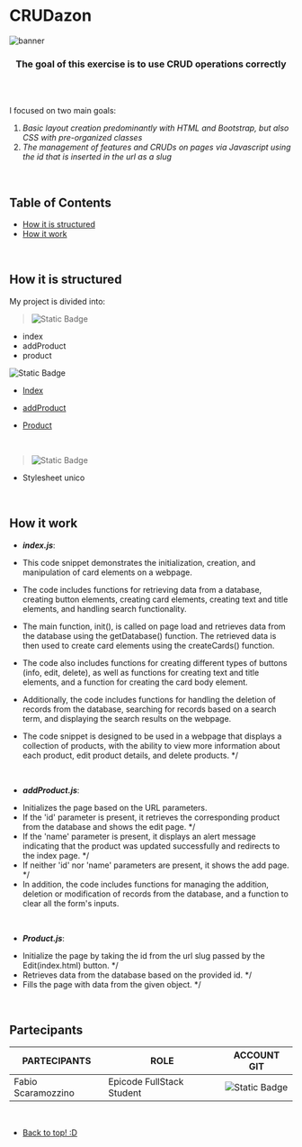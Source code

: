 # CRUDazon

<!-- BANNER DA INSERIRE QUI --> 
![banner](https://github.com/Faffo96/gruppo-2/assets/157897660/d29a9fdb-2ce2-4ff5-857e-54d4cfbe7531)

<!-- piccola descrizione del progetto --> 
<h3 align="center" >The goal of this exercise is to use CRUD operations correctly</h3>

<br>
<!-- SPAZIO DA METTERE + BADGES (dynamic e static) --> 
<!-- https://shields.io/badges // link per creare le badges --> 
<br>

I focused on two main goals:
1. _Basic layout creation predominantly with HTML and Bootstrap, but also CSS with pre-organized classes_
2. _The management of features and CRUDs on pages via Javascript using the id that is inserted in the url as a slug_

<br>

## Table of Contents 

- [How it is structured](#How-it-is-structured)
- [How it work](#how-it-work)

<br> 

## How it is structured

My project is divided into:

> ![Static Badge](https://img.shields.io/badge/HTML-black?style=for-the-badge&logo=HTML5)
- index
- addProduct
- product

 ![Static Badge](https://img.shields.io/badge/Javascript-black?style=for-the-badge&logo=javascript)
- [Index](#index)
- [addProduct](#addProduct)
- [Product](#product)

  <br>
  
 > ![Static Badge](https://img.shields.io/badge/CSS-black?style=for-the-badge&logo=CSS3)
- Stylesheet unico

<br>
  
## How it work

- _**index.js**_:
  
 * This code snippet demonstrates the initialization, creation, and manipulation of card elements on a webpage.
 
 * The code includes functions for retrieving data from a database, creating button elements, creating card elements, creating text and title elements, and handling search functionality.

 * The main function, init(), is called on page load and retrieves data from the database using the getDatabase() function. The retrieved data is then used to create card elements using the createCards() function.

 * The code also includes functions for creating different types of buttons (info, edit, delete), as well as functions for creating text and title elements, and a function for creating the card body element.

 * Additionally, the code includes functions for handling the deletion of records from the database, searching for records based on a search term, and displaying the search results on the webpage.

 * The code snippet is designed to be used in a webpage that displays a collection of products, with the ability to view more information about each product, edit product details, and delete products.
 */

<br>

- _**addProduct.js**_:

 * Initializes the page based on the URL parameters.
 * If the 'id' parameter is present, it retrieves the corresponding product from the database and shows the edit page.
 */
 * If the 'name' parameter is present, it displays an alert message indicating that the product was updated successfully and redirects to the index page.
 */
 * If neither 'id' nor 'name' parameters are present, it shows the add page.
 */
 * In addition, the code includes functions for managing the addition, deletion or modification of records from the database, and a function to clear all the form's inputs. 

<br>

- _**Product.js**_:

 * Initialize the page by taking the id from the url slug passed by the Edit(index.html) button.
 */
 * Retrieves data from the database based on the provided id.
 */
 * Fills the page with data from the given object.
 */

<br> 

## Partecipants

| PARTECIPANTS | ROLE | ACCOUNT GIT | 
| ----------- |  ----------- | ----------- | 
| Fabio Scaramozzino | Epicode FullStack Student | ![Static Badge](https://img.shields.io/badge/Faffo96-%233eb752?style=for-the-badge&logo=github) | 

<br>

- [Back to top! :D](#CRUDazon)







